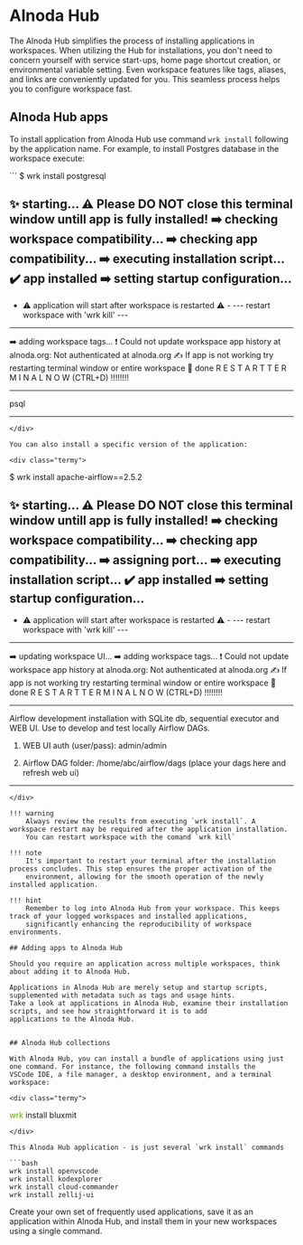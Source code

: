 # Alnoda Hub

The Alnoda Hub simplifies the process of installing applications in workspaces. When utilizing the Hub for installations, you don't 
need to concern yourself with service start-ups, home page shortcut creation, or environmental variable setting. Even workspace 
features like tags, aliases, and links are conveniently updated for you. This seamless process helps you to configure workspace fast.

## Alnoda Hub apps

To install application from Alnoda Hub use command `wrk install` following by the application name. For example, to install Postgres 
database in the workspace execute: 

<div class="termy">
```
$ wrk install postgresql

✨ starting...
⚠️ Please DO NOT close this terminal window untill app is fully installed!
➡️ checking workspace compatibility...
➡️ checking app compatibility...
➡️ executing installation script...
✔️ app installed
➡️ setting startup configuration...
-------------------------------------------------------------
- ⚠️ application will start after workspace is restarted ⚠️  -
---       restart workspace with    'wrk kill'             ---
-------------------------------------------------------------
➡️ adding workspace tags...
❗ Could not update workspace app history at alnoda.org: Not authenticated at alnoda.org
✍️ If app is not working try restarting terminal window or entire workspace
🚀 done
R E S T A R T    T E R M I N A L    N O W   (CTRL+D) !!!!!!!!
***********************************************
psql
***********************************************
```
</div>

You can also install a specific version of the application:

<div class="termy">
```
$ wrk install apache-airflow==2.5.2

✨ starting...
⚠️ Please DO NOT close this terminal window untill app is fully installed!
➡️ checking workspace compatibility...
➡️ checking app compatibility...
➡️ assigning port...
➡️ executing installation script...
✔️ app installed
➡️ setting startup configuration...
-------------------------------------------------------------
- ⚠️ application will start after workspace is restarted ⚠️  -
---       restart workspace with    'wrk kill'             ---
-------------------------------------------------------------
➡️ updating workspace UI...
➡️ adding workspace tags...
❗ Could not update workspace app history at alnoda.org: Not authenticated at alnoda.org
✍️ If app is not working try restarting terminal window or entire workspace
🚀 done
R E S T A R T    T E R M I N A L    N O W   (CTRL+D) !!!!!!!!
***********************************************
Airflow development installation with SQLite db, sequential executor and WEB UI. Use to develop and test locally Airflow DAGs.

1. WEB UI auth (user/pass): admin/admin

2. Airflow DAG folder: /home/abc/airflow/dags (place your dags here and refresh web ui)
***********************************************
```
</div>

!!! warning 
    Always review the results from executing `wrk install`. A workspace restart may be required after the application installation.
    You can restart workspace with the comand `wrk kill`

!!! note 
    It's important to restart your terminal after the installation process concludes. This step ensures the proper activation of the 
    environment, allowing for the smooth operation of the newly installed application.

!!! hint 
    Remember to log into Alnoda Hub from your workspace. This keeps track of your logged workspaces and installed applications, 
    significantly enhancing the reproducibility of workspace environments.

## Adding apps to Alnoda Hub

Should you require an application across multiple workspaces, think about adding it to Alnoda Hub. 

Applications in Alnoda Hub are merely setup and startup scripts, supplemented with metadata such as tags and usage hints. 
Take a look at applications in Alnoda Hub, examine their installation scripts, and see how straightforward it is to add 
applications to the Alnoda Hub.


## Alnoda Hub collections

With Alnoda Hub, you can install a bundle of applications using just one command. For instance, the following command installs the 
VSCode IDE, a file manager, a desktop environment, and a terminal workspace:

<div class="termy">
```
<font color="#5EA702">wrk</font> install bluxmit
```
</div>

This Alnoda Hub application - is just several `wrk install` commands 

```bash 
wrk install openvscode
wrk install kodexplorer
wrk install cloud-commander
wrk install zellij-ui
```

Create your own set of frequently used applications, save it as an application within Alnoda Hub, and install them in your 
new workspaces using a single command.
